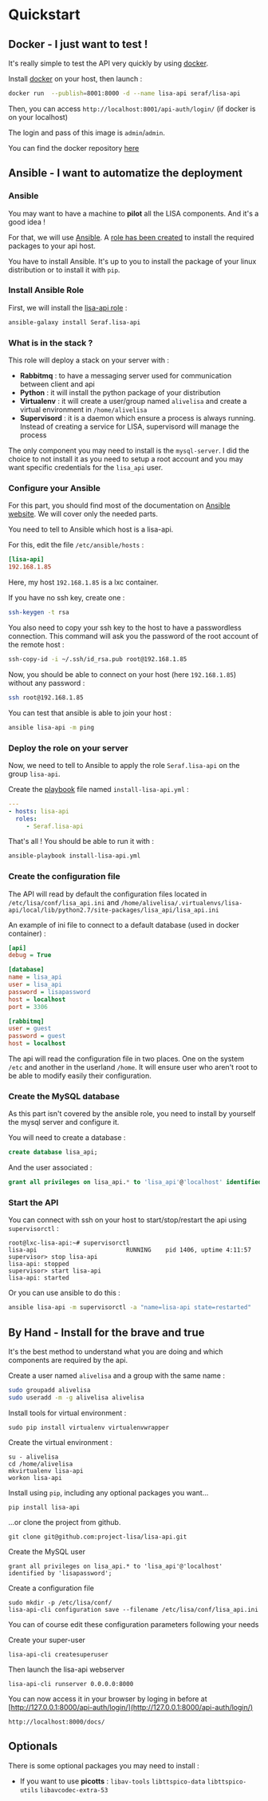 # Quickstart

## Docker - I just want to test !

It's really simple to test the API very quickly by using [docker][docker-website].

Install [docker][docker-website] on your host, then launch :
```bash
docker run  --publish=8001:8000 -d --name lisa-api seraf/lisa-api
```
Then, you can access `http://localhost:8001/api-auth/login/` (if docker is on your localhost)

The login and pass of this image is `admin`/`admin`.

You can find the docker repository [here][docker-repository]

## Ansible - I want to automatize the deployment

### Ansible

You may want to have a machine to **pilot** all the LISA components. And it's a good idea !

For that, we will use [Ansible][ansible-website]. A [role has been created][ansible-role] to install the required packages to your api host.

You have to install Ansible. It's up to you to install the package of your linux distribution or to install it with `pip`.

### Install Ansible Role

First, we will install the [lisa-api role][ansible-role] :
```bash
ansible-galaxy install Seraf.lisa-api
```

### What is in the stack ?

This role will deploy a stack on your server with :

* **Rabbitmq** : to have a messaging server used for communication between client and api
* **Python** : it will install the python package of your distribution
* **Virtualenv** : it will create a user/group named `alivelisa` and create a virtual environment in `/home/alivelisa`
* **Supervisord** : it is a daemon which ensure a process is always running. Instead of creating a service for LISA, supervisord will manage the process

The only component you may need to install is the `mysql-server`. I did the choice to not install it as you need to setup a root account and you may want specific credentials for the `lisa_api` user.

### Configure your Ansible

For this part, you should find most of the documentation on [Ansible website][ansible-website]. We will cover only the needed parts.

You need to tell to Ansible which host is a lisa-api.

For this, edit the file `/etc/ansible/hosts` :

```ini
[lisa-api]
192.168.1.85
```

Here, my host `192.168.1.85` is a lxc container.

If you have no ssh key, create one :

```bash
ssh-keygen -t rsa
```

You also need to copy your ssh key to the host to have a passwordless connection.
This command will ask you the password of the root account of the remote host :

```bash
ssh-copy-id -i ~/.ssh/id_rsa.pub root@192.168.1.85
```

Now, you should be able to connect on your host (here `192.168.1.85`) without any password :

```bash
ssh root@192.168.1.85
```

You can test that ansible is able to join your host :

```bash
ansible lisa-api -m ping
```

### Deploy the role on your server

Now, we need to tell to Ansible to apply the role `Seraf.lisa-api` on the group `lisa-api`.

Create the [playbook][lisa-api-playbook] file named `install-lisa-api.yml` :

```yaml
---
- hosts: lisa-api
  roles:
     - Seraf.lisa-api
```

That's all ! You should be able to run it with :

```bash
ansible-playbook install-lisa-api.yml
```

### Create the configuration file

The API will read by default the configuration files located in `/etc/lisa/conf/lisa_api.ini` and `/home/alivelisa/.virtualenvs/lisa-api/local/lib/python2.7/site-packages/lisa_api/lisa_api.ini`

An example of ini file to connect to a default database (used in docker container) :
```ini
[api]
debug = True

[database]
name = lisa_api
user = lisa_api
password = lisapassword
host = localhost
port = 3306

[rabbitmq]
user = guest
password = guest
host = localhost
```

The api will read the configuration file in two places. One on the system `/etc` and another in the userland `/home`. It will ensure user who aren't root to be able to modify easily their configuration.

### Create the MySQL database

As this part isn't covered by the ansible role, you need to install by yourself the mysql server and configure it.

You will need to create a database :

```sql
create database lisa_api;
```

And the user associated :

```sql
grant all privileges on lisa_api.* to 'lisa_api'@'localhost' identified by 'lisapassword';
```

### Start the API

You can connect with ssh on your host to start/stop/restart the api using `supervisorctl` :

```
root@lxc-lisa-api:~# supervisorctl 
lisa-api                         RUNNING    pid 1406, uptime 4:11:57
supervisor> stop lisa-api
lisa-api: stopped
supervisor> start lisa-api
lisa-api: started
```

Or you can use ansible to do this :

```bash
ansible lisa-api -m supervisorctl -a "name=lisa-api state=restarted"
```

## By Hand - Install for the brave and true

It's the best method to understand what you are doing and which components are required by the api.

Create a user named `alivelisa` and a group with the same name :

```bash
sudo groupadd alivelisa
sudo useradd -m -g alivelisa alivelisa
```

Install tools for virtual environment :
```
sudo pip install virtualenv virtualenvwrapper
```

Create the virtual environment :

```
su - alivelisa
cd /home/alivelisa
mkvirtualenv lisa-api
workon lisa-api
```


Install using `pip`, including any optional packages you want...

    pip install lisa-api

...or clone the project from github.

    git clone git@github.com:project-lisa/lisa-api.git

Create the MySQL user

    grant all privileges on lisa_api.* to 'lisa_api'@'localhost' identified by 'lisapassword';

Create a configuration file

    sudo mkdir -p /etc/lisa/conf/
    lisa-api-cli configuration save --filename /etc/lisa/conf/lisa_api.ini

You can of course edit these configuration parameters following your needs

Create your super-user

    lisa-api-cli createsuperuser

Then launch the lisa-api webserver
    
    lisa-api-cli runserver 0.0.0.0:8000

You can now access it in your browser by loging in before at [http://127.0.0.1:8000/api-auth/login/](http://127.0.0.1:8000/api-auth/login/)

    http://localhost:8000/docs/

## Optionals

There is some optional packages you may need to install :

* If you want to use **picotts** : `libav-tools` `libttspico-data` `libttspico-utils` `libavcodec-extra-53`

[docker-website]: https://www.docker.com/
[docker-repository]: https://github.com/project-lisa/lisa-api-docker
[ansible-website]: http://www.ansible.com/home
[ansible-role]: https://github.com/project-lisa/lisa-api-deployment
[lisa-api-playbook]: https://github.com/project-lisa/lisa-api/ansible/install-lisa-api.yml